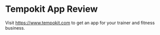 # Tempokit App Review

Visit https://www.tempokit.com to get an app for your trainer and fitness business.

